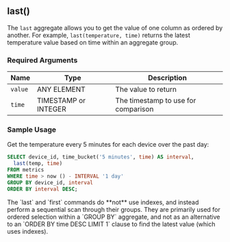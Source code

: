 ## last()

The `last` aggregate allows you to get the value of one column
as ordered by another. For example, `last(temperature, time)` returns the
latest temperature value based on time within an aggregate group.

### Required Arguments

|Name|Type|Description|
|---|---|---|
|`value`|ANY ELEMENT|The value to return|
|`time`|TIMESTAMP or INTEGER|The timestamp to use for comparison|

### Sample Usage

Get the temperature every 5 minutes for each device over the past day:
```sql
SELECT device_id, time_bucket('5 minutes', time) AS interval,
  last(temp, time)
FROM metrics
WHERE time > now () - INTERVAL '1 day'
GROUP BY device_id, interval
ORDER BY interval DESC;
```

<highlight type="warning">
 The `last` and `first` commands do **not** use indexes, and instead
 perform a sequential scan through their groups.  They are primarily used
 for ordered selection within a `GROUP BY` aggregate, and not as an
 alternative to an `ORDER BY time DESC LIMIT 1` clause to find the
 latest value (which uses indexes).
</highlight>
